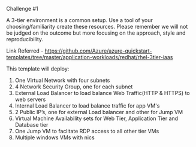 Challenge #1

A 3-tier environment is a common setup. Use a tool of your choosing/familiarity create these resources. Please remember we will not be judged on the outcome but more focusing on the approach, style and reproducibility.
 
Link Referred - https://github.com/Azure/azure-quickstart-templates/tree/master/application-workloads/redhat/rhel-3tier-iaas


This template will deploy:

1. One Virtual Network with four subnets
2. 4 Network Security Group, one for each subnet
3. External Load Balancer to load balance Web Traffic(HTTP & HTTPS) to web servers
4. Internal Load Balancer to load balance traffic for app VM's
5. 2 Public IP’s, one for external Load balancer and other for Jump VM
6. Virtual Machine Availability sets for Web Tier, Application Tier and Database tier
7. One Jump VM to faclitate RDP access to all other tier VMs
8. Multiple windows VMs with nics
